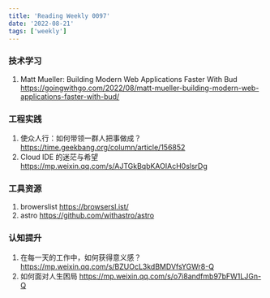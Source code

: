 ```yaml
---
title: 'Reading Weekly 0097'
date: '2022-08-21'
tags: ['weekly']
---
```


### 技术学习

1. Matt Mueller: Building Modern Web Applications Faster With Bud https://goingwithgo.com/2022/08/matt-mueller-building-modern-web-applications-faster-with-bud/

### 工程实践

1. 使众人行：如何带领一群人把事做成？https://time.geekbang.org/column/article/156852
2. Cloud IDE 的迷茫与希望 https://mp.weixin.qq.com/s/AJTGkBqbKAOIAcH0slsrDg

### 工具资源

1. browerslist https://browsersl.ist/
2. astro https://github.com/withastro/astro

### 认知提升

1. 在每一天的工作中，如何获得意义感？ https://mp.weixin.qq.com/s/BZUOcL3kdBMDVfsYGWr8-Q
2. 如何面对人生困局 https://mp.weixin.qq.com/s/o7i8andfmb97bFW1LJGn-Q
